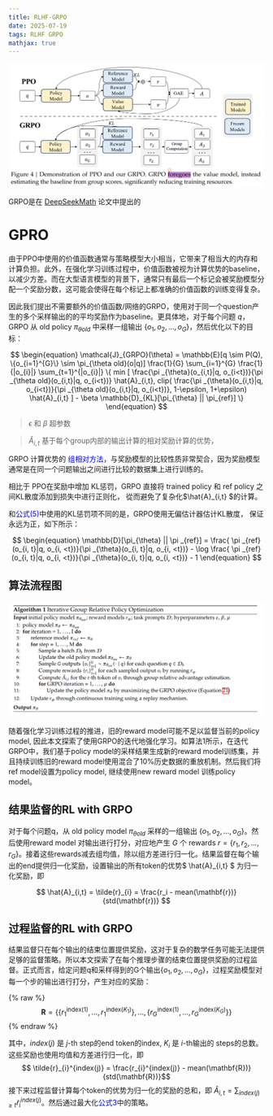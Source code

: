 ```yaml
---
title: RLHF-GRPO
date: 2025-07-19
tags: RLHF GRPO
mathjax: true
---
```


<img src="RLHF-GRPO/ppo-and-grpo.png" alt="ppo-and-grpo" />

GRPO是在 [DeepSeekMath](https://arxiv.org/abs/2402.03300) 论文中提出的

# GPRO
由于PPO中使用的价值函数通常与策略模型大小相当，它带来了相当大的内存和计算负担。此外，在强化学习训练过程中，价值函数被视为计算优势的baseline，以减少方差。而在大型语言模型的背景下，通常只有最后一个标记会被奖励模型分配一个奖励分数，这可能会使得在每个标记上都准确的价值函数的训练变得复杂。

因此我们提出不需要额外的价值函数/网络的GRPO，使用对于同一个question产生的多个采样输出的的平均奖励作为baseline。更具体地，对于每个问题 $q$，GRPO 从 old policy $\pi_{\theta old}$ 中采样一组输出 $\{o_{1}, o_{2}, ... , o_{G}\}$，然后优化以下的目标：

$$
\begin{equation}
\mathcal{J}_{GRPO}(\theta) = \mathbb{E}[q \sim P(Q), \{o_{i=1}^{G}\} \sim \pi_{\theta old}(o|q)] \frac{1}{G} \sum_{i=1}^{G} \frac{1}{|o_{i}|} \sum_{t=1}^{|o_{i}|} \{ min [ \frac{\pi _{\theta}(o_{i,t}|q, o_{i<t})}{\pi _{\theta old}(o_{i,t}|q, o_{i<t})} \hat{A}_{i,t}, clip( \frac{\pi _{\theta}(o_{i,t}|q, o_{i<t})}{\pi _{\theta old}(o_{i,t}|q, o_{i<t})}, 1-\epsilon, 1+\epsilon) \hat{A}_{i,t} ] - \beta \mathbb{D}_{KL}[\pi_{\theta} || \pi_{ref}] \}
\end{equation}
$$

> $\epsilon$ 和 $\beta$ 超参数

> $\hat{A}_{i,t}$ 基于每个group内部的输出计算的相对奖励计算的优势，


GRPO 计算优势的 <font style="color: blue">组相对方法</font>，与奖励模型的比较性质非常契合，因为奖励模型通常是在同一个问题输出之间进行比较的数据集上进行训练的。

相比于 PPO在奖励中增加 KL惩罚，GRPO 直接将 trained policy 和 ref policy 之间KL散度添加到损失中进行正则化， 從而避免了复杂化$\hat{A}_{i,t} $的计算。

和<font style="color: blue">公式(5)</font>中使用的KL惩罚项不同的是，GRPO使用无偏估计器估计KL散度， 保证永远为正，如下所示：

$$
\begin{equation}
\mathbb{D}[\pi_{\theta} || \pi _{ref}] = \frac{ \pi _{ref}(o_{i, t}|q, o_{i, <t})}{\pi _{\theta}(o_{i, t}|q, o_{i, <t})} - \log \frac{ \pi _{ref}(o_{i, t}|q, o_{i, <t})}{\pi _{\theta}(o_{i, t}|q, o_{i, <t})} - 1
\end{equation}
$$

## 算法流程图
<img src="RLHF-GRPO/grpo-alg.png" alt="gpro-alg" />

随着强化学习训练过程的推进，旧的reward model可能不足以监督当前的policy model, 因此本文探索了使用GRPO的迭代地强化学习。如算法1所示，在迭代GRPO中，我们基于policy model的采样结果生成新的reward model训练集，并且持续训练旧的reward model使用混合了10%历史数据的重放机制。然后我们将ref model设置为policy model, 继续使用new reward model 训练policy model。

## 结果监督的RL with GRPO

对于每个问题q，从 old policy model $\pi_{\theta old}$  采样的一组输出 $\{o_{1}, o_{2}, ... , o_{G}\}$。然后使用reward model 对输出进行打分，对应地产生 $G$ 个 rewards $r = \{r_{1}, r_{2}, ..., r_{G}\}$。接着这些rewards减去组均值，除以组方差进行归一化。结果监督在每个输出的end提供归一化奖励，设置输出的所有token的优势$ \hat{A}_{i,t} $ 为归一化奖励，即

$$ \hat{A}_{i,t} = \tilde{r}_{i} = \frac{r_i - mean(\mathbf{r})}{std(\mathbf{r})} $$

## 过程监督的RL with GRPO

结果监督只在每个输出的结束位置提供奖励，这对于复杂的数学任务可能无法提供足够的监督策略。所以本文探索了在每个推理步骤的结束位置提供奖励的过程监督。正式而言，给定问题q和采样得到的G个输出$\{o_{1}, o_{2}, ... , o_{G}\}$，过程奖励模型对每一个步的输出进行打分，产生对应的奖励：

{% raw %}
$$ \mathbf{R} = \Big\{ \Big\{ r_{1}^{\text{index}(1)}, \ldots, r_{1}^{\text{index}(K_{1})} \Big\}, \ldots, \Big\{ r_{G}^{\text{index}(1)}, \ldots, r_{G}^{\text{index}(K_{G})} \Big\} \Big\} $$
{% endraw %}

其中，$index(j)$ 是 $j$-th step的end token的index, $K_i$ 是 $i$-th输出的 steps的总数。这些奖励也使用均值和方差进行归一化，即
$$ \tilde{r}_{i}^{index(j)} = \frac{r_{i}^{index(j)} - mean(\mathbf{R})}{std(\mathbf{R})}$$
接下来过程监督计算每个token的优势为归一化的奖励的总和，即 $\hat{A}_{i,t} = \sum_{index(j) \geq t} \tilde{r}_{i}^{index(j)}$。然后通过最大化<font style="color: blue">公式3</font>中的策略。

